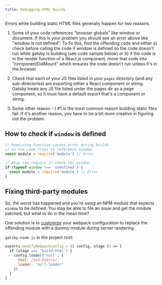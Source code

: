 ```yaml
---
title: Debugging HTML Builds
---
```


Errors while building static HTML files generally happen for two reasons.

1. Some of your code references "browser globals" like window or document.  If
   this is your problem you should see an error above like "window is not
   defined".  To fix this, find the offending code and either a) check before
   calling the code if window is defined so the code doesn't run while gatsby
   is building (see code sample below) or b) if the code is in the render
   function of a React.js component, move that code into "componentDidMount"
   which ensures the code doesn't run unless it's in the browser.
   
2. Check that each of your JS files listed in your `pages` directory (and any sub-directories) are exporting either a React component or string.  Gatsby treats any JS file listed under the pages dir as a page component, so it must have a default export that's a component or string.

3. Some other reason :-) #1 is the most common reason building static files
   fail. If it's another reason, you have to be a bit more creative in figuring
   out the problem.

## How to check if `window` is defined

```javascript
// Requiring function causes error during builds
// as the code tries to reference window
const module = require('module') // Error

// Wrap the require in check for window
if (typeof window !== `undefined`) {
  const module = require('module') // Error
}
```

## Fixing third-party modules

So, the worst has happened and you're using an NPM module that expects `window` to be defined.  You may be able to file an issue and get the module patched, but what to do in the mean time?

One solution is to [customize](../add-custom-webpack-config) your webpack configuration to replace the offending module with a dummy module during server rendering.

`gatsby-node.js` in the project root:
```js
exports.modifyWebpackConfig = ({ config, stage }) => {
  if (stage === 'build-html') {
    config.loader('null', {
      test: /bad-module/,
      loader: 'null-loader'
    })
  }
}
```

